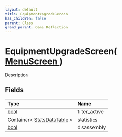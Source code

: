 ```yaml
---
layout: default
title: EquipmentUpgradeScreen
has_children: false
parent: Class
grand_parent: Game Reflection
---
```

# EquipmentUpgradeScreen( [ MenuScreen ](/riftbreaker-wiki/docs/game-reflection/classes/menu_screen/) )
Description 

## Fields

| Type | Name |
|:----------|:--------------|
| [bool](/riftbreaker-wiki/docs/game-reflection/components/bool/) | filter_active |
| Container< [StatsDataTable](/riftbreaker-wiki/docs/game-reflection/classes/stats_data_table/) > | statistics |
| [bool](/riftbreaker-wiki/docs/game-reflection/components/bool/) | disassembly |

